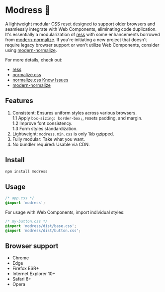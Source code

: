 # Modress 👢

A lightweight modular CSS reset designed to support older browsers and seamlessly integrate with Web Components, eliminating code duplication. It's essentially a modularization of [ress](https://github.com/filipelinhares/ress) with some enhancements borrowed from [modern-normalize](https://github.com/sindresorhus/modern-normalize). If you're initiating a new project that doesn't require legacy browser support or won't utilize Web Components, consider using [modern-normalize](https://github.com/sindresorhus/modern-normalize).

For more details, check out:
- [ress](https://github.com/filipelinhares/ress)
- [normalize.css](https://github.com/necolas/normalize.css)
- [normalize.css Know Issues](https://github.com/necolas/normalize.css#extended-details-and-known-issues)
- [modern-normalize](https://github.com/sindresorhus/modern-normalize)

## Features

1. Consistent: Ensures uniform styles across various browsers.  
1.1 Apply `box-sizing: border-box;`, resets padding, and margin.  
1.2 Improve font consistency.  
1.3 Form styles standardization.  
3. Lightweight: `modress.min.css` is only 1kb gzipped.
4. Fully modular: Take what you want.
5. No bundler required: Usable via CDN.

## Install

```sh
npm install modress
```

## Usage

```css
/* app.css */
@import 'modress';
```

For usage with Web Components, import individual styles:

```css
/* my-button.css */
@import 'modress/dist/base.css';
@import 'modress/dist/button.css';
```

## Browser support

- Chrome
- Edge
- Firefox ESR+
- Internet Explorer 10+
- Safari 8+
- Opera

